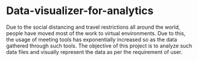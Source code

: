 # Data-visualizer-for-analytics
Due to the social distancing and travel restrictions all around the world, people have moved most of the work to virtual environments. Due to this, the usage of meeting tools has exponentially increased so as the data gathered through such tools. The objective of this project is to analyze such data files and visually represent the data as per the requirement of user.

